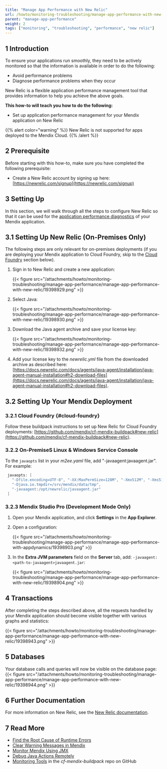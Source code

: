 ```yaml
---
title: "Manage App Performance with New Relic"
url: /howto/monitoring-troubleshooting/manage-app-performance-with-new-relic/
parent: "manage-app-performance"
weight: 2
tags: ["monitoring", "troubleshooting", "performance", "new relic"]
---
```


## 1 Introduction

To ensure your applications run smoothly, they need to be actively monitored so that the information is available in order to do the following:

* Avoid performance problems
* Diagnose performance problems when they occur

New Relic is a flexible application performance management tool that provides information to help you achieve the above goals.

**This how-to will teach you how to do the following:**

* Set up application performance management for your Mendix application on New Relic

{{% alert color="warning" %}}
New Relic is not supported for apps deployed to the Mendix Cloud.
{{% /alert %}}

## 2 Prerequisite

Before starting with this how-to, make sure you have completed the following prerequisite:

* Create a New Relic account by signing up here: [https://newrelic.com/signup](https://newrelic.com/signup)

## 3 Setting Up

In this section, we will walk through all the steps to configure New Relic so that it can be used for the [application performance diagnostics](/addons/apd-addon/) of your Mendix application.

## 3.1 Setting Up New Relic (On-Premises Only)

The following steps are only relevant for on-premises deployments (if you are deploying your Mendix application to Cloud Foundry, skip to the [Cloud Foundry](#cloud-foundry) section below).

1. Sign in to New Relic and create a new application:

    {{< figure src="/attachments/howto/monitoring-troubleshooting/manage-app-performance/manage-app-performance-with-new-relic/19398929.png" >}}
2. Select Java:

    {{< figure src="/attachments/howto/monitoring-troubleshooting/manage-app-performance/manage-app-performance-with-new-relic/19398930.png" >}}

3. Download the Java agent archive and save your license key:

     {{< figure src="/attachments/howto/monitoring-troubleshooting/manage-app-performance/manage-app-performance-with-new-relic/19398932.png" >}}

4. Add your license key to the *newrelic.yml* file from the downloaded archive as described here: [https://docs.newrelic.com/docs/agents/java-agent/installation/java-agent-manual-installation#h2-download-files](https://docs.newrelic.com/docs/agents/java-agent/installation/java-agent-manual-installation#h2-download-files).

## 3.2 Setting Up Your Mendix Deployment

### 3.2.1 Cloud Foundry {#cloud-foundry}

Follow these buildpack instructions to set up New Relic for Cloud Foundry deployments: [https://github.com/mendix/cf-mendix-buildpack#new-relic](https://github.com/mendix/cf-mendix-buildpack#new-relic).

### 3.2.2 On-PremiseS Linux & Windows Service Console

To the `javaopts` list in your *m2ee.yaml* file, add "-javaagent:<path-to-javaagent>javaagent.jar". For example:

```java
 javaopts: [
   "-Dfile.encoding=UTF-8", "-XX:MaxPermSize=128M", "-Xmx512M", "-Xms512M",
   "-Djava.io.tmpdir=/srv/mendix/data/tmp",
   "-javaagent:/opt/newrelic/javaagent.jar"
 ]
```

### 3.2.3 Mendix Studio Pro (Development Mode Only)

1. Open your Mendix application, and click **Settings** in the **App Explorer**.

2. Open a configuration:

     {{< figure src="/attachments/howto/monitoring-troubleshooting/manage-app-performance/manage-app-performance-with-appdynamics/19398903.png" >}}

3. In the **Extra JVM parameters** field on the **Server** tab, add: `-javaagent:<path-to-javaagent>javaagent.jar`:

    {{< figure src="/attachments/howto/monitoring-troubleshooting/manage-app-performance/manage-app-performance-with-new-relic/19398904.png" >}}

## 4 Transactions

After completing the steps described above, all the requests handled by your Mendix application should become visible together with various graphs and statistics:

{{< figure src="/attachments/howto/monitoring-troubleshooting/manage-app-performance/manage-app-performance-with-new-relic/19398943.png" >}} 

## 5 Databases

Your database calls and queries will now be visible on the database page:
{{< figure src="/attachments/howto/monitoring-troubleshooting/manage-app-performance/manage-app-performance-with-new-relic/19398944.png" >}} 

## 6 Further Documentation

For more information on New Relic, see the [New Relic documentation](https://docs.newrelic.com/).

## 7 Read More

* [Find the Root Cause of Runtime Errors](/howto/monitoring-troubleshooting/finding-the-root-cause-of-runtime-errors/)
* [Clear Warning Messages in Mendix](/howto/monitoring-troubleshooting/clear-warning-messages/)
* [Monitor Mendix Using JMX](/howto/monitoring-troubleshooting/monitoring-mendix-using-jmx/)
* [Debug Java Actions Remotely](/howto/monitoring-troubleshooting/debug-java-actions-remotely/)
* [Monitoring Tools](https://github.com/mendix/cf-mendix-buildpack#monitoring-tools) in the *cf-mendix-buildpack* repo on GitHub
